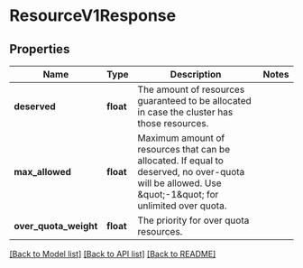 # ResourceV1Response

## Properties
Name | Type | Description | Notes
------------ | ------------- | ------------- | -------------
**deserved** | **float** | The amount of resources guaranteed to be allocated in case the cluster has those resources. | 
**max_allowed** | **float** | Maximum amount of resources that can be allocated. If equal to deserved, no over-quota will be allowed. Use \&quot;-1\&quot; for unlimited over quota. | 
**over_quota_weight** | **float** | The priority for over quota resources. | 

[[Back to Model list]](../README.md#documentation-for-models) [[Back to API list]](../README.md#documentation-for-api-endpoints) [[Back to README]](../README.md)

